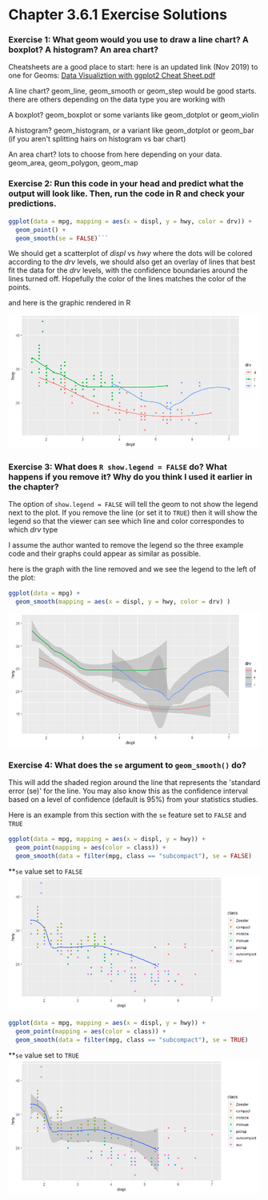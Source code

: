 # Chapter 3.6.1 Exercise Solutions #


### Exercise 1: What geom would you use to draw a line chart? A boxplot? A histogram? An area chart?

Cheatsheets are a good place to start:  here is an updated link (Nov 2019) to one for Geoms:  [Data Visualiztion with ggplot2 Cheat Sheet.pdf](https://rstudio.com/wp-content/uploads/2015/03/ggplot2-cheatsheet.pdf)

A line chart?  geom_line, geom_smooth or geom_step would be good starts.  there are others depending on the data type you are working with

A boxplot?  geom_boxplot or some variants like geom_dotplot or geom_violin

A histogram?  geom_histogram, or a variant like geom_dotplot or geom_bar (if you aren't splitting hairs on histogram vs bar chart)

An area chart?  lots to choose from here depending on your data.  geom_area, geom_polygon, geom_map

### Exercise 2: Run this code in your head and predict what the output will look like. Then, run the code in R and check your predictions. 
```R
ggplot(data = mpg, mapping = aes(x = displ, y = hwy, color = drv)) + 
  geom_point() + 
  geom_smooth(se = FALSE)```
```
We should get a scatterplot of *displ* vs *hwy* where the dots will be colored according to the *drv* levels, we should also get an overlay of lines that best fit the data for the *drv* levels, with the confidence boundaries around the lines turned off.  Hopefully the color of the lines matches the color of the points.

and here is the graphic rendered in R

![image](/images/Exercise3.6.1.1.png)

### Exercise 3: What does `R show.legend = FALSE` do? What happens if you remove it? Why do you think I used it earlier in the chapter?

The option of `show.legend = FALSE` will tell the geom to not show the legend next to the plot.  If you remove the line (or set it to `TRUE`) then it will show the legend so that the viewer can see which line and color correspondes to which *drv* type

I assume the author wanted to remove the legend so the three example code and their graphs could appear as similar as possible.

here is the graph with the line removed and we see the legend to the left of the plot:

```R
ggplot(data = mpg) +
  geom_smooth(mapping = aes(x = displ, y = hwy, color = drv) )
```

![image](/images/Exercise3.6.1.3a.png)

### Exercise 4: What does the `se` argument to `geom_smooth()` do?

This will add the shaded region around the line that represents the 'standard error (se)' for the line.  You may also know this as the confidence interval based on a level of confidence (default is 95%) from your statistics studies.  

Here is an example from this section with the `se` feature set to `FALSE` and `TRUE`
```R
ggplot(data = mpg, mapping = aes(x = displ, y = hwy)) + 
  geom_point(mapping = aes(color = class)) + 
  geom_smooth(data = filter(mpg, class == "subcompact"), se = FALSE)
```
**`se` value set to `FALSE`
![image](/images/Exercise3.6.1.4a.png)

```R
ggplot(data = mpg, mapping = aes(x = displ, y = hwy)) + 
  geom_point(mapping = aes(color = class)) + 
  geom_smooth(data = filter(mpg, class == "subcompact"), se = TRUE)
```
**`se` value set to `TRUE`
![image](/images/Exercise3.6.1.4b.png)

